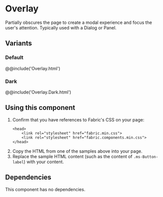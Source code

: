 # Overlay
Partially obscures the page to create a modal experience and focus the user's attention. Typically used with a Dialog or Panel.

## Variants

### Default
@@include('Overlay.html')

### Dark
@@include('Overlay.Dark.html')

## Using this component
1. Confirm that you have references to Fabric's CSS on your page:
    ```
    <head>
        <link rel="stylesheet" href="fabric.min.css">
        <link rel="stylesheet" href="fabric.components.min.css">
    </head>
    ```
2. Copy the HTML from one of the samples above into your page.
3. Replace the sample HTML content (such as the content of `.ms-Button-label`) with your content.

## Dependencies
This component has no dependencies.

